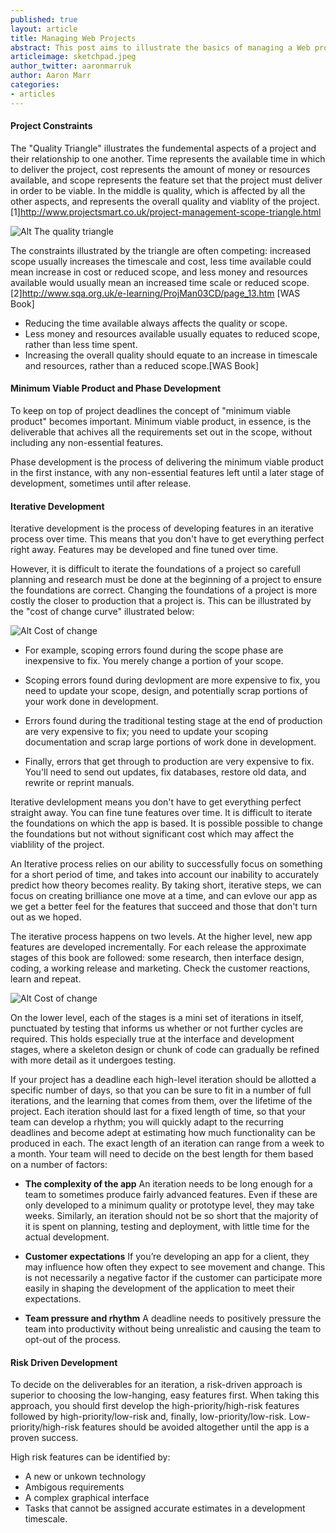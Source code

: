 ```yaml
---
published: true
layout: article
title: Managing Web Projects
abstract: This post aims to illustrate the basics of managing a Web project. While there may be different approaches, depending on the size of the team or company culture, this post will aim to set out the basic principles of runnning a successful Web project.  
articleimage: sketchpad.jpeg
author_twitter: aaronmarruk
author: Aaron Marr
categories:
- articles
---
```


#### Project Constraints

The "Quality Triangle" illustrates the fundemental aspects of a project and their relationship to one another. Time represents the available time in which to deliver the project, cost represents the amount of money or resources available, and scope represents the feature set that the project must deliver in order to be viable. In the middle is quality, which is affected by all the other aspects, and represents the overall quality and  viablity of the project. [1]http://www.projectsmart.co.uk/project-management-scope-triangle.html

![Alt The quality triangle](/blog/img/quality-triangle.jpg)

The constraints illustrated by the triangle are often competing: increased scope usually increases the timescale and cost, less time available could mean increase in cost or reduced scope, and less money and resources available would usually mean an increased time scale or reduced scope. [2]http://www.sqa.org.uk/e-learning/ProjMan03CD/page_13.htm [WAS Book]

* Reducing the time available always affects the quality or scope. 
* Less money and resources available usually equates to reduced scope, rather than less time spent. 
* Increasing the overall quality should equate to an increase in timescale and resources, rather than a reduced scope.[WAS Book]

#### Minimum Viable Product and Phase Development

To keep on top of project deadlines the concept of "minimum viable product" becomes important. Minimum viable product, in essence, is the deliverable that achives all the requirements set out in the scope, without including any non-essential features. 

Phase development is the process of delivering the minimum viable product in the first instance, with any non-essential features left until a later stage of development, sometimes until after release.

#### Iterative Development

Iterative development is the process of developing features in an iterative process over time. This means that you don't have to get everything perfect right away. Features may be developed and fine tuned over time. 

However, it is difficult to iterate the foundations of a project so carefull planning and research must be done at the beginning of a project to ensure the foundations are correct. Changing the foundations of a project is more costly the closer to production that a project is. This can be illustrated by the "cost of change curve" illustrated below:

![Alt Cost of change](/blog/img/costofchange.jpg)

* For example, scoping errors found during the scope phase are inexpensive to fix. You merely change a portion of your scope. 

* Scoping errors found during devlopment are more expensive to fix, you need to update your scope, design, and potentially scrap portions of your work done in development. 

* Errors found during the traditional testing stage at the end of production are very expensive to fix; you need to update your scoping documentation and scrap large portions of work done in development. 

* Finally, errors that get through to production are very expensive to fix. You'll need to send out updates, fix databases, restore old data, and rewrite or reprint manuals.

Iterative devlelopment means you don't have to get everything perfect straight away. You can fine tune features over time. It is difficult to iterate the foundations on which the app is based. It is possible possible to change the foundations but not without significant cost which may affect the viablility of the project.

An Iterative process relies on our ability to successfully focus on something for a short period of time, and takes into account our inability to accurately predict how theory becomes reality. By taking short, iterative steps, we can focus on creating brilliance one move at a time, and can evlove our app as we get a better feel for the features that succeed and those that don't turn out as we hoped.

The iterative process happens on two levels. At the higher level, new app features are developed incrementally. For each release the approximate stages of this book are followed: some research, then interface design, coding, a working release and marketing. Check the customer reactions, learn and repeat.

![Alt Cost of change](/blog/img/iterativedevelopment.jpg)

On the lower level, each of the stages is a mini set of iterations in itself, punctuated by testing that informs us whether or not further cycles are required. This holds especially true at the interface and development stages, where a skeleton design or chunk of code can gradually be refined with more detail as it undergoes testing.

If your project has a deadline each high-level iteration should be allotted a specific number of days, so that you can be sure to fit in a number of full iterations, and the learning that comes from them, over the lifetime of the project.
Each iteration should last for a fixed length of time, so that your team can develop a rhythm; you will quickly adapt to the recurring deadlines and become adept at estimating how much functionality can be produced in each.
The exact length of an iteration can range from a week to a month. Your team will need to decide on the best length for them based on a number of factors:

* **The complexity of the app**
An iteration needs to be long enough for a team to sometimes produce fairly advanced features. Even if these are only developed to a minimum quality or prototype level, they may take weeks. Similarly, an iteration should not be so short that the majority of it is spent on planning, testing and deployment, with little time for the actual development.

* **Customer expectations**
If you’re developing an app for a client, they may influence
how often they expect to see movement and change. This is not necessarily a negative factor if the customer can participate more easily in shaping the development of the application to meet their expectations.

* **Team pressure and rhythm**
A deadline needs to positively pressure the team into productivity without being unrealistic and causing the team to opt-out of
the process.

#### Risk Driven Development

To decide on the deliverables for an iteration, a risk-driven approach is superior to choosing the low-hanging, easy features first. When taking this approach, you should first develop the high-priority/high-risk features followed by high-priority/low-risk and, finally, low-priority/low-risk. Low-priority/high-risk features should be avoided altogether until the app is a proven success.

High risk features can be identified by:
* A new or unkown technology
* Ambigous requirements
* A complex graphical interface
* Tasks that cannot be assigned accurate estimates in a development timescale.